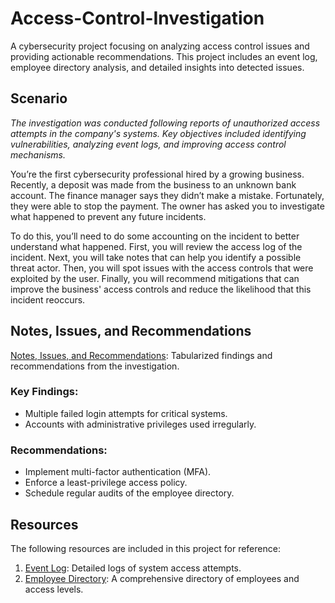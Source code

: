 # Access-Control-Investigation
A cybersecurity project focusing on analyzing access control issues and providing actionable recommendations. This project includes an event log, employee directory analysis, and detailed insights into detected issues.
## Scenario
_The investigation was conducted following reports of unauthorized access attempts in the company's systems. Key objectives included identifying vulnerabilities, analyzing event logs, and improving access control mechanisms._

You’re the first cybersecurity professional hired by a growing business. Recently, a deposit was made from the business to an unknown bank account. The finance manager says they didn’t make a mistake. Fortunately, they were able to stop the payment. The owner has asked you to investigate what happened to prevent any future incidents.

To do this, you’ll need to do some accounting on the incident to better understand what happened. First, you will review the access log of the incident. Next, you will take notes that can help you identify a possible threat actor. Then, you will spot issues with the access controls that were exploited by the user. Finally, you will recommend mitigations that can improve the business' access controls and reduce the likelihood that this incident reoccurs.
## Notes, Issues, and Recommendations
[Notes, Issues, and Recommendations](./resources/notes-issues-recommendations.pdf): Tabularized findings and recommendations from the investigation.
### Key Findings:
- Multiple failed login attempts for critical systems.
- Accounts with administrative privileges used irregularly.

### Recommendations:
- Implement multi-factor authentication (MFA).
- Enforce a least-privilege access policy.
- Schedule regular audits of the employee directory.
## Resources
The following resources are included in this project for reference:

1. [Event Log](./resources/Event-Log.png): Detailed logs of system access attempts.
2. [Employee Directory](./resources/Employee-Directory.png): A comprehensive directory of employees and access levels.

